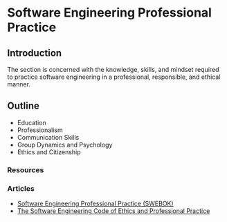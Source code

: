 # Software Engineering Professional Practice

## Introduction

The section is concerned with the knowledge, skills, and mindset required to practice software engineering in a professional, responsible, and ethical manner.

## Outline

- Education
- Professionalism
- Communication Skills
- Group Dynamics and Psychology
- Ethics and Citizenship

### Resources

### Articles

- [Software Engineering Professional Practice (SWEBOK)](http://swebokwiki.org/Chapter_11:_Software_Engineering_Professional_Practice)
- [The Software Engineering Code of Ethics and Professional Practice](https://ethics.acm.org/code-of-ethics/software-engineering-code/)
